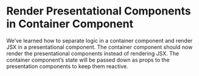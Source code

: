 <h1>Render Presentational Components in Container Component</h1>
We’ve learned how to separate logic in a container component and render JSX in a presentational component.
The container component should now render the presentational components instead of rendering JSX. The container component’s state will be passed down as props to the presentation components to keep them reactive.

